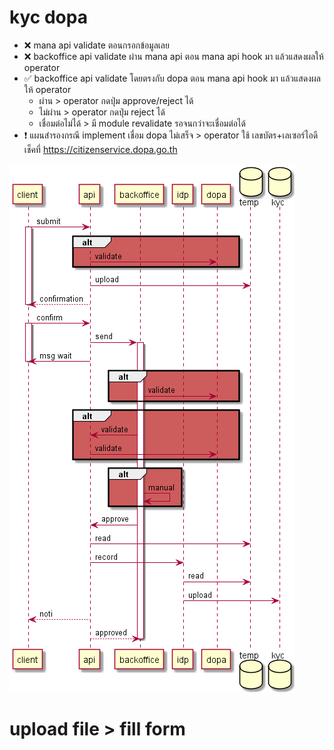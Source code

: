# kyc dopa
- ❌ mana api validate ตอนกรอกข้อมูลเลย
- ❌ backoffice api validate ผ่าน mana api ตอน mana api hook มา แล้วแสดงผลให้ operator
- ✅ backoffice api validate โดยตรงกับ dopa ตอน mana api hook มา แล้วแสดงผลให้ operator
    - ผ่าน > operator กดปุ่ม approve/reject ได้
    - ไม่ผ่าน > operator กดปุ่ม reject ได้
    - เชื่อมต่อไม่ได้ > มี module revalidate รอจนกว่าจะเชื่อมต่อได้
- ❗ แผนสำรองกรณี implement เชื่อม dopa ไม่เสร็จ > operator ใช้ เลขบัตร+เลเซอร์ไอดี เช็คที่ https://citizenservice.dopa.go.th

![](out/kyc-sequence/kyc.png)

# upload file > fill form
